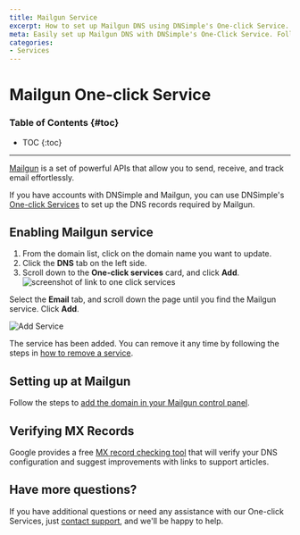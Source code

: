 ```yaml
---
title: Mailgun Service
excerpt: How to set up Mailgun DNS using DNSimple's One-click Service.
meta: Easily set up Mailgun DNS with DNSimple's One-Click Service. Follow our step-by-step guide to streamline your email delivery and improve performance.
categories:
- Services
---
```


# Mailgun One-click Service

### Table of Contents {#toc}

* TOC
{:toc}

---

[Mailgun](http://mailgun.com) is a set of powerful APIs that allow you to send, receive, and track email effortlessly.

If you have accounts with DNSimple and Mailgun, you can use DNSimple's [One-click Services](/categories/services/) to set up the DNS records required by Mailgun.

## Enabling Mailgun service

1. From the domain list, click on the domain name you want to update.
2. Click the **DNS** tab on the left side.
3. Scroll down to the **One-click services** card, and click **Add**.
![screenshot of link to one click services](/files/one-click-services.png)

Select the **Email** tab, and scroll down the page until you find the Mailgun service. Click **Add**.

![Add Service](/files/services-mailgun.png)

The service has been added. You can remove it any time by following the steps in [how to remove a service](/articles/services/#removing-services).

## Setting up at Mailgun

Follow the steps to [add the domain in your Mailgun control panel](https://help.mailgun.com/hc/en-us/articles/203637190-How-Do-I-Add-or-Delete-a-Domain-).

## Verifying MX Records

Google provides a free [MX record checking tool](https://toolbox.googleapps.com/apps/checkmx) that will verify your DNS configuration and suggest improvements with links to support articles.

## Have more questions?

If you have additional questions or need any assistance with our One-click Services, just [contact support](https://dnsimple.com/feedback), and we'll be happy to help.
